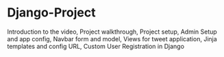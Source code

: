# Django-Project
 Introduction to the video, Project walkthrough, Project setup, Admin Setup and app config, Navbar form and model, Views for tweet application, Jinja templates and config URL, Custom User Registration in Django
